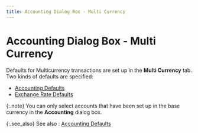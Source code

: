 ```yaml
---
title: Accounting Dialog Box - Multi Currency
---
```


# Accounting Dialog Box - Multi Currency


Defaults for Multicurrency  transactions are set up in the **Multi 
 Currency** tab. Two kinds of defaults are specified:

- [Accounting  Defaults]({{site.acc_baseurl}}/misc/accounting_defaults_multi_currency.html)
- [Exchange  Rate Defaults]({{site.acc_baseurl}}/misc/exchange_rate_defaults_multicurrency.html)



{:.note}
You can only select accounts that have been  set up in the base currency in the **Accounting**  dialog box.


{:.see_also}
See also
: [Accounting Defaults]({{site.acc_baseurl}}/accounting-flow-control-and-defaults/accounting-defaults/accounting_defaults.html)
